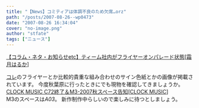 ```yaml
---
title: "【News】コミティアは体調不良のため欠席…orz"
path: "/posts/2007-08-26--wp0473"
date: "2007-08-26 16:34:04"
cover: "no-image.png"
author: "stfate"
tags: ["ニュース"]
---
```


<style type="text/css">
<!--
p {white-space: pre-wrap};
-->
</style>

<a class="topics" href="http://www.akibablog.net/archives/2007/08/etc_team_070826.html" target="_blank">【コラム・ネタ・お知らせetc】ティーム社内がフライヤーオンパレード状態</a><span class="junre">[<a href="http://shimotsukin.com/" target="_blank">霜月はるか</a>]</span>
<div class="news"><a href="http://www.team-e.co.jp/products_new/kdsd-00154/SP/index.html" target="_blank">コレ</a>のフライヤーとか比較的貴重な組み合わせのサイン色紙とかの画像が掲載されています。
今度秋葉原に行ったときにでも現物を確認してきましょうか。</div>
<a class="topics" href="http://www.clock-music.com/" target="_blank">CLOCK MUSIC C72終了＆M3-2007秋スペース告知</a><span class="junre">[<a href="http://www.clock-music.com/" target="_blank">CLOCK MUSIC</a>]</span>
<div class="news">M3のスペースは<em>A03</em>。
新作制作中らしいので楽しみに待つとしましょう。</div>
